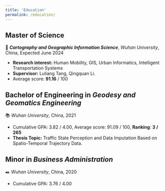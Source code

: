 ```yaml
---
title: 'Education'
permalink: /education/
---
```


**Master of Science**
------
:memo: ***Cartography and Geographic Information Science***, *Wuhan University*, China, Expected June 2024

  - **Research interest:** Human Mobility, GIS, Urban Informatics, Intelligent Transportation Systems
  - **Supervisor:** Luliang Tang, Qingquan Li.
  - Average score: **91.16** / 100

**Bachelor of Engineering** in *Geodesy and Geomatics Engineering*
------
:books: *Wuhan University*, China, 2021

  - Cumulative GPA: 3.82 / 4.00, Average score: 91.09 / 100, **Ranking**: **3 / 265**
  - **Thesis Topic:** Traffic State Perception and Data Imputation Based on Spatio-Temporal Trajectory Data.

**Minor** in *Business Administration*
------
:black_nib: *Wuhan University*, China, 2020

  - Cumulative GPA: 3.76 / 4.00

